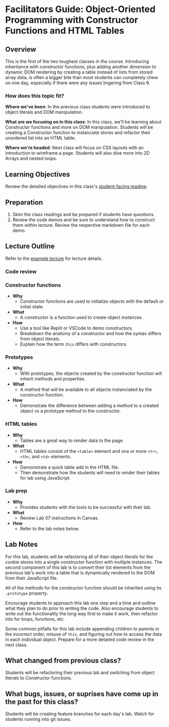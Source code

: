 # Facilitators Guide: Object-Oriented Programming with Constructor Functions and HTML Tables

## Overview

This is the first of the two toughest classes in the course. Introducing inheritance with constructor functions, plus adding another dimension to dynamic DOM rendering by creating a table instead of lists from stored array data, is often a bigger bite than most students can completely chew on one day, especially if there were any issues lingering from Class 6.

### How does this topic fit?

**Where we've been**:
In the previous class students were introduced to object literals and DOM manipulation.

**What are we focusing on in this class**:
In this class, we'll be learning about Constructor functions and more on DOM manipulation. Students will be creating a Constructor function to instanciate stores and refactor their unordered list into an HTML table.

**Where we're headed**:
Next class will focus on CSS layouts with an introduction to wireframe a page. Students will also dive more into 2D Arrays and nested loops.

## Learning Objectives

Review the detailed objectives in this class's [student-facing readme](../README.md).

## Preparation

1. Skim the class readings and be prepared if students have questions.
1. Review the code demos and be sure to understand how to construct them within lecture. Review the respective markdown file for each demo.

## Lecture Outline
<!-- NOTE TO INSTRUCTOR: If you make any changes to the lecture, make matching changes into LECTURE.md -->

Refer to the [example lecture](LECTURE.md) for lecture details.

### Code review

### Constructor functions

- **Why**
  - Constructor functions are used to initialize objects with the default or initial state.
- **What**
  - A constructor is a function used to create object instances.
- **How**
  - Use a tool like Replit or VSCode to demo constructors.
  - Breakdown the anatomy of a constructor and how the syntax differs from object literals.
  - Explain how the term `this` differs with constructors.

### Prototypes

- **Why**
  - With prototypes, the objects created by the constructor function will inherit methods and properties.
- **What**
  - A method that will be available to all objects instanciated by the constructor function.
- **How**
  - Demonstrate the difference between adding a method to a created object vs a prototype method to the constructor.

### HTML tables

- **Why**
  - Tables are a great way to render data to the page.
- **What**
  - HTML tables consist of the `<table>` element and one or more `<tr>`, `<th>`, and `<td>` elements.
- **How**
  - Demonstrate a quick table add in the HTML file.
  - Then demonstrate how the students will need to render their tables for lab using JavaScript.

### Lab prep

- **Why**
  - Provides students with the tools to be successful with their lab.
- **What**
  - Review Lab 07 instructions in Canvas.
- **How**
  - Refer to the lab notes below.

## Lab Notes

For this lab, students will be refactoring all of their object literals for the cookie stores into a single constructor function with multiple instances. The second component of this lab is to convert their list elements from the previous lab's work into a table that is dynamically rendered to the DOM from their JavaScript file.

All of the methods for the constructor function should be inherited using its `.prototype` property.

Encourage students to approach this lab one step and a time and outline what they plan to do prior to writing the code. Also encourage students to write out the functionality the long way first to make it work, then refactor into for loops, functions, etc.

Some common pitfalls for this lab include appending children to parents in the incorrect order, misuse of `this`, and figuring out how to access the data in each individual object. Prepare for a more detailed code review in the next class.

## What changed from previous class?

Students will be refactoring their previous lab and switching from object literals to Constructor functions.

## What bugs, issues, or suprises have come up in the past for this class?

Students will be creating feature branches for each day's lab. Watch for students running into git issues.
